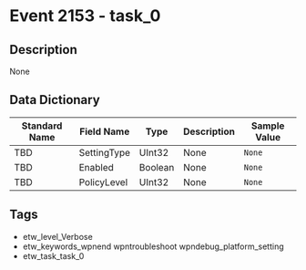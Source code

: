# Event 2153 - task_0

## Description
None

## Data Dictionary
|Standard Name|Field Name|Type|Description|Sample Value|
|---|---|---|---|---|
|TBD|SettingType|UInt32|None|`None`|
|TBD|Enabled|Boolean|None|`None`|
|TBD|PolicyLevel|UInt32|None|`None`|

## Tags
* etw_level_Verbose
* etw_keywords_wpnend wpntroubleshoot wpndebug_platform_setting
* etw_task_task_0